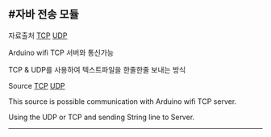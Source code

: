 #자바 전송 모듈
---

자료출처
[TCP](http://pulsebeat.tistory.com/24)
[UDP](http://hellonewworld.tistory.com/166)

Arduino wifi TCP 서버와 통신가능

TCP & UDP를 사용하여 텍스트파일을 한줄한줄 보내는 방식

Source
[TCP](http://pulsebeat.tistory.com/24)
[UDP](http://hellonewworld.tistory.com/166)

This source is possible communication with Arduino wifi TCP server.

Using the UDP or TCP and sending String line to Server.

---

